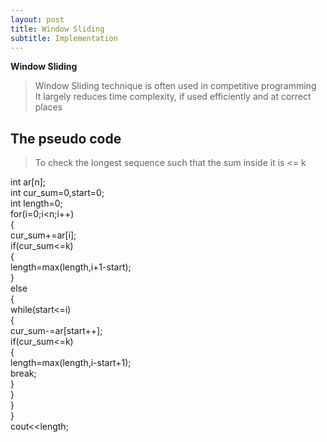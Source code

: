 ```yaml
---
layout: post
title: Window Sliding
subtitle: Implementation
---
```



**Window Sliding**


>Window Sliding technique is often used in competitive programming  
It largely reduces time complexity, if used efficiently and at correct places

## The pseudo code  
> To check the longest sequence such that the sum inside it is <= k 
  
  int ar[n];  
  int cur_sum=0,start=0;  
  int length=0;  
  for(i=0;i<n;i++)  
  {  
     cur_sum+=ar[i];  
     if(cur_sum<=k)  
     {  
        length=max(length,i+1-start);  
     }  
     else  
     {  
        while(start<=i)  
        {  
           cur_sum-=ar[start++];  
           if(cur_sum<=k)  
           {  
              length=max(length,i-start+1);  
              break;  
           }  
        }  
     }  
  }  
  cout<<length;  
